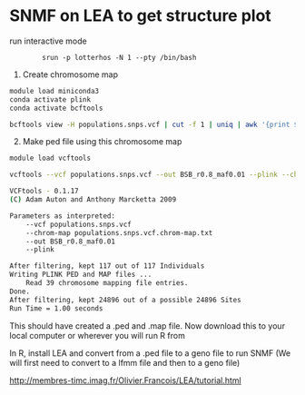 # SNMF on LEA to get structure plot

run interactive mode

            srun -p lotterhos -N 1 --pty /bin/bash

1. Create chromosome map

```bash
module load miniconda3
conda activate plink
conda activate bcftools

bcftools view -H populations.snps.vcf | cut -f 1 | uniq | awk '{print $0"\t"$0}' > populations.snps.vcf.chrom-map.txt
```

2. Make ped file using this chromosome map

```bash
module load vcftools

vcftools --vcf populations.snps.vcf --out BSB_r0.8_maf0.01 --plink --chrom-map populations.snps.vcf.chrom-map.txt
```

```bash
VCFtools - 0.1.17
(C) Adam Auton and Anthony Marcketta 2009

Parameters as interpreted:
	--vcf populations.snps.vcf
	--chrom-map populations.snps.vcf.chrom-map.txt
	--out BSB_r0.8_maf0.01
	--plink

After filtering, kept 117 out of 117 Individuals
Writing PLINK PED and MAP files ...
	Read 39 chromosome mapping file entries.
Done.
After filtering, kept 24896 out of a possible 24896 Sites
Run Time = 1.00 seconds
```
This should have created a .ped and .map file. Now download this to your local computer or wherever you will run R from

In R, install LEA and convert from a .ped file to a geno file to run SNMF (We will first need to convert to a lfmm file and then to a geno file)

http://membres-timc.imag.fr/Olivier.Francois/LEA/tutorial.html

